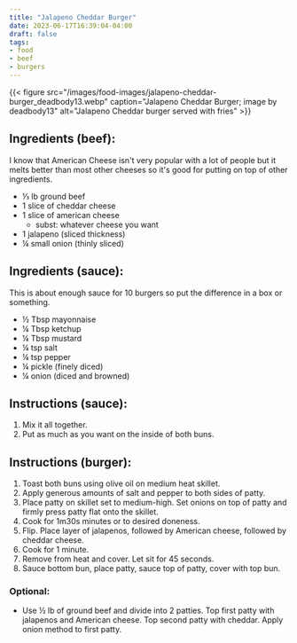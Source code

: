 ```yaml
---
title: "Jalapeno Cheddar Burger"
date: 2023-06-17T16:39:04-04:00
draft: false
tags:
- food
- beef
- burgers
---
```


{{< figure src="/images/food-images/jalapeno-cheddar-burger_deadbody13.webp" caption="Jalapeno Cheddar Burger; image by deadbody13" alt="Jalapeno Cheddar burger served with fries" >}}

## Ingredients (beef):
I know that American Cheese isn't very popular with a lot of people but it melts better than most other cheeses so it's good for putting on top of other ingredients.
- &frac13; lb ground beef
- 1 slice of cheddar cheese
- 1 slice of american cheese
    - subst: whatever cheese you want
- 1 jalapeno (sliced thickness)
- &frac14; small onion (thinly sliced)

## Ingredients (sauce):
This is about enough sauce for 10 burgers so put the difference in a box or something.		
- &frac12; Tbsp mayonnaise
- &frac14; Tbsp ketchup
- &frac14; Tbsp mustard
- &frac14; tsp salt
- &frac14; tsp pepper
- &frac14; pickle (finely diced)
- &frac14; onion (diced and browned)

## Instructions (sauce):
1. Mix it all together.
2. Put as much as you want on the inside of both buns.

## Instructions (burger):
1. Toast both buns using olive oil on medium heat skillet.
1. Apply generous amounts of salt and pepper to both sides of patty.
1. Place patty on skillet set to medium-high. Set onions on top of patty and firmly press patty flat onto the skillet.
1. Cook for 1m30s minutes or to desired doneness.
1. Flip. Place layer of jalapenos, followed by American cheese, followed by cheddar cheese.
1. Cook for 1 minute.
1. Remove from heat and cover. Let sit for 45 seconds.
1. Sauce bottom bun, place patty, sauce top of patty, cover with top bun.

### Optional:
- Use &frac12; lb of ground beef and divide into 2 patties. Top first patty with jalapenos and American cheese. Top second patty with cheddar. Apply onion method to first patty.
